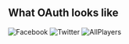 
## What OAuth looks like

![Facebook](http://f.cl.ly/items/1d2i1g2R3S2L3b2b2X3O/20120906001549.png)
![Twitter](http://f.cl.ly/items/031j2u1K1b2P1i1e3u1G/20120906001612.png)
![AllPlayers](http://f.cl.ly/items/2A2F3P2I1D3p0T2E390d/20120906001808.png)


